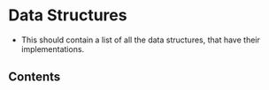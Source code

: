# Data Structures

- This should contain a list of all the data structures, that have their implementations.

## Contents

